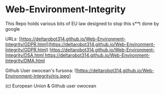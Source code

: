 # Web-Environment-Integrity
This Repo holds various bits of EU law designed to stop this s**t done by google

URLs:
[https://deltarobot314.github.io/Web-Environment-Integrity/GDPR.html](https://deltarobot314.github.io/Web-Environment-Integrity/GDPR.html)
[https://deltarobot314.github.io/Web-Environment-Integrity/DSA.html ](https://deltarobot314.github.io/Web-Environment-Integrity/DSA.html)
[https://deltarobot314.github.io/Web-Environment-Integrity/DMA.html ](https://deltarobot314.github.io/Web-Environment-Integrity/DSA.html)

Github User owocean's fursona:
![https://deltarobot314.github.io/Web-Environment-Integrity/iris.jpeg]

(c) European Union & Github user owocean
